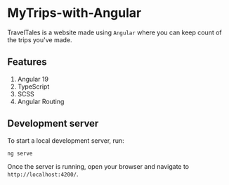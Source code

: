 # MyTrips-with-Angular
TravelTales is a website made using `Angular` where you can keep count of the trips you've made.

## Features
1. Angular 19
2. TypeScript
3. SCSS
4. Angular Routing

## Development server
To start a local development server, run:

```bash
ng serve
```

Once the server is running, open your browser and navigate to `http://localhost:4200/`.
